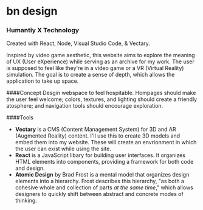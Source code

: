 # bn design
### Humantiy X Technology
Created with React, Node, Visual Studio Code, & Vectary.

Inspired by video game aesthetic, this website aims to explore the meaning of UX (User eXperience) while serving as an archive for my work. The user is supposed to feel like they're in a video game or a VR (Virtual Reality) simulation. The goal is to create a sense of depth, which allows the application to take up space.

####Concept
Desgin webspace to feel hospitable. Hompages should make the user feel welcome; colors, textures, and lighting should create a friendly atosphere; and navigation tools should encourage exploration. 

####Tools
- __Vectary__ is a CMS (Content Management System) for 3D and AR (Augmented Reality) content. I'll use this to create 3D models and embed them into my website. These will create an envrionment in which the user can exist while using the site.
- __React__ is a JavaScript libary for building user interfaces. It organizes HTML elements into components, providing a framework for both code and design.
- __Atomic Design__ by Brad Frost is a mental model that organizes design elements into a hierarchy. Frost describes this hierarchy, "as both a cohesive whole and collection of parts _at the same time_," which allows designers to quickly shift between abstract and concrete modes of thinking.
